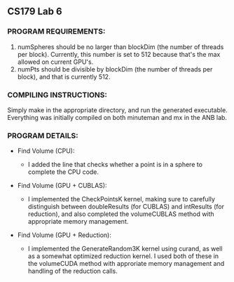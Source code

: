 CS179 Lab 6
---------

### PROGRAM REQUIREMENTS:

1) numSpheres should be no larger than blockDim (the number of threads per block). Currently, this number is set to 512 because that's the max allowed on current GPU's.
2) numPts should be divisible by blockDim (the number of threads per block), and that is currently 512.

### COMPILING INSTRUCTIONS:

Simply make in the appropriate directory, and run the generated executable. Everything was initially compiled on both minuteman and mx in the ANB lab.

### PROGRAM DETAILS:

* Find Volume (CPU):
  - I added the line that checks whether a point is in a sphere to complete the CPU code.

* Find Volume (GPU + CUBLAS):
  - I implemented the CheckPointsK kernel, making sure to carefully distinguish between doubleResults (for CUBLAS) and intResults (for reduction), and also completed the volumeCUBLAS method with appropriate memory management.

* Find Volume (GPU + Reduction):
  - I implemented the GenerateRandom3K kernel using curand, as well as a somewhat optimized reduction kernel. I used both of these in the volumeCUDA method with approriate memory management and handling of the reduction calls.


